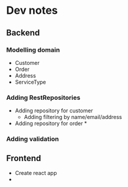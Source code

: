 # Dev notes

## Backend

### Modelling domain

 * Customer
 * Order
 * Address
 * ServiceType


### Adding RestRepositories 

 * Adding repository for customer
   * Adding filtering by name/email/address
 * Adding repository for order
   * 

### Adding validation


## Frontend

 * Create react app
 * 

